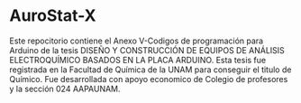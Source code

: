 # AuroStat-X
Este repocitorio contiene el Anexo V-Codigos de programación para Arduino de la tesis DISEÑO Y CONSTRUCCIÓN DE EQUIPOS DE ANÁLISIS ELECTROQUÍMICO BASADOS EN LA PLACA ARDUINO. 
Esta tesis fue registrada en la Facultad de Química de la UNAM para conseguir el titulo de Químico. 
Fue desarrollada con apoyo economico de Colegio de profesores y la sección 024 AAPAUNAM. 
